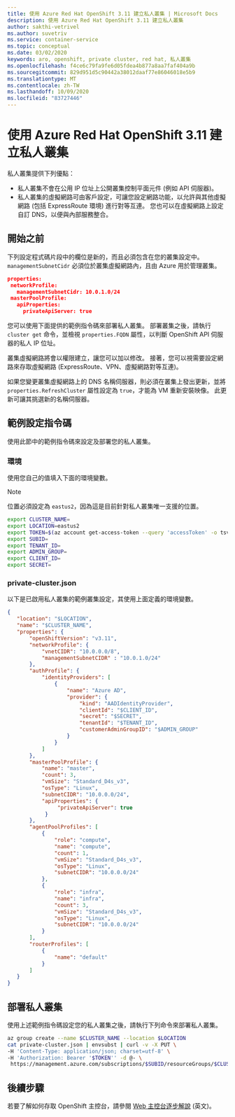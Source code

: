 ```yaml
---
title: 使用 Azure Red Hat OpenShift 3.11 建立私人叢集 | Microsoft Docs
description: 使用 Azure Red Hat OpenShift 3.11 建立私人叢集
author: sakthi-vetrivel
ms.author: suvetriv
ms.service: container-service
ms.topic: conceptual
ms.date: 03/02/2020
keywords: aro, openshift, private cluster, red hat, 私人叢集
ms.openlocfilehash: f4ce6c79fa9fe6d05fdea4b877a8aa7faf404a9b
ms.sourcegitcommit: 829d951d5c90442a38012daaf77e86046018e5b9
ms.translationtype: MT
ms.contentlocale: zh-TW
ms.lasthandoff: 10/09/2020
ms.locfileid: "83727446"
---
```

# <a name="create-a-private-cluster-with-azure-red-hat-openshift-311"></a>使用 Azure Red Hat OpenShift 3.11 建立私人叢集

私人叢集提供下列優點：

* 私人叢集不會在公用 IP 位址上公開叢集控制平面元件 (例如 API 伺服器)。
* 私人叢集的虛擬網路可由客戶設定，可讓您設定網路功能，以允許與其他虛擬網路 (包括 ExpressRoute 環境) 進行對等互連。 您也可以在虛擬網路上設定自訂 DNS，以便與內部服務整合。

## <a name="before-you-begin"></a>開始之前

下列設定程式碼片段中的欄位是新的，而且必須包含在您的叢集設定中。 `managementSubnetCidr` 必須位於叢集虛擬網路內，且由 Azure 用於管理叢集。

```json
properties:
 networkProfile:
   managementSubnetCidr: 10.0.1.0/24
 masterPoolProfile:
   apiProperties:
     privateApiServer: true
```

您可以使用下面提供的範例指令碼來部署私人叢集。 部署叢集之後，請執行 `cluster get` 命令，並檢視 `properties.FQDN` 屬性，以判斷 OpenShift API 伺服器的私人 IP 位址。

叢集虛擬網路將會以權限建立，讓您可以加以修改。 接著，您可以視需要設定網路來存取虛擬網路 (ExpressRoute、VPN、虛擬網路對等互連)。

如果您變更叢集虛擬網路上的 DNS 名稱伺服器，則必須在叢集上發出更新，並將 `properties.RefreshCluster` 屬性設定為 `true`，才能為 VM 重新安裝映像。 此更新可讓其挑選新的名稱伺服器。

## <a name="sample-configuration-scripts"></a>範例設定指令碼

使用此節中的範例指令碼來設定及部署您的私人叢集。

### <a name="environment"></a>環境

使用您自己的值填入下面的環境變數。

> [!NOTE]
> 位置必須設定為 `eastus2`，因為這是目前針對私人叢集唯一支援的位置。

``` bash
export CLUSTER_NAME=
export LOCATION=eastus2
export TOKEN=$(az account get-access-token --query 'accessToken' -o tsv)
export SUBID=
export TENANT_ID=
export ADMIN_GROUP=
export CLIENT_ID=
export SECRET=
```

### <a name="private-clusterjson"></a>private-cluster.json

以下是已啟用私人叢集的範例叢集設定，其使用上面定義的環境變數。

```json
{
   "location": "$LOCATION",
   "name": "$CLUSTER_NAME",
   "properties": {
       "openShiftVersion": "v3.11",
       "networkProfile": {
           "vnetCIDR": "10.0.0.0/8",
           "managementSubnetCIDR" : "10.0.1.0/24"
       },
       "authProfile": {
           "identityProviders": [
               {
                   "name": "Azure AD",
                   "provider": {
                       "kind": "AADIdentityProvider",
                       "clientId": "$CLIENT_ID",
                       "secret": "$SECRET",
                       "tenantId": "$TENANT_ID",
                       "customerAdminGroupID": "$ADMIN_GROUP"
                   }
               }
           ]
       },
       "masterPoolProfile": {
           "name": "master",
           "count": 3,
           "vmSize": "Standard_D4s_v3",
           "osType": "Linux",
           "subnetCIDR": "10.0.0.0/24",
           "apiProperties": {
                "privateApiServer": true
            }
       },
       "agentPoolProfiles": [
           {
               "role": "compute",
               "name": "compute",
               "count": 1,
               "vmSize": "Standard_D4s_v3",
               "osType": "Linux",
               "subnetCIDR": "10.0.0.0/24"
           },
           {
               "role": "infra",
               "name": "infra",
               "count": 3,
               "vmSize": "Standard_D4s_v3",
               "osType": "Linux",
               "subnetCIDR": "10.0.0.0/24"
           }
       ],
       "routerProfiles": [
           {
               "name": "default"
           }
       ]
   }
}
```

## <a name="deploy-a-private-cluster"></a>部署私人叢集

使用上述範例指令碼設定您的私人叢集之後，請執行下列命令來部署私人叢集。

``` bash
az group create --name $CLUSTER_NAME --location $LOCATION
cat private-cluster.json | envsubst | curl -v -X PUT \
-H 'Content-Type: application/json; charset=utf-8' \
-H 'Authorization: Bearer '$TOKEN'' -d @- \
 https://management.azure.com/subscriptions/$SUBID/resourceGroups/$CLUSTER_NAME/providers/Microsoft.ContainerService/openShiftManagedClusters/$CLUSTER_NAME?api-version=2019-10-27-preview
```

## <a name="next-steps"></a>後續步驟

若要了解如何存取 OpenShift 主控台，請參閱 [Web 主控台逐步解說](https://docs.openshift.com/container-platform/3.11/getting_started/developers_console.html) \(英文\)。
